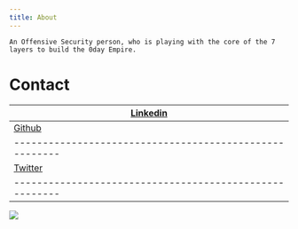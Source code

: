 ```yaml
---
title: About
---
```


    An Offensive Security person, who is playing with the core of the 7 layers to build the 0day Empire.

# Contact


| <a href="https://www.linkedin.com/in/zer0verflow/">Linkedin</a> | 
|-----------------------------------------------------------------|
| <a href="https://github.com/Zeyad-Azima">Github</a>   |
|-------------------------------------------------------|
| <a href="https://twitter.com/@AzimaZeyad">Twitter</a> |
|-------------------------------------------------------|

<img src="https://avatars.githubusercontent.com/u/62406753">
